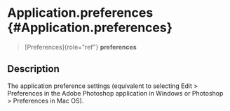 Application.preferences {#Application.preferences}
=======================

> [Preferences]{role="ref"} **preferences**

Description
-----------

The application preference settings (equivalent to selecting Edit \>
Preferences in the Adobe Photoshop application in Windows or Photoshop
\> Preferences in Mac OS).
